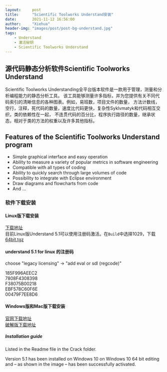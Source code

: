 ```yaml
---
layout:     post
title:      "Scientific Toolworks Understand安装"
date:       2021-11-12 16:56:00
author:     "Xiehua"
header-img: "images/post/post-bg-understand.jpg"
tags:
    - Understand
    - 激活秘钥
    - Scientific Toolworks Understand
---
```


## 源代码静态分析软件Scientific Toolworks Understand  

Scientific Toolworks Understanding全平台版本软件是一款用于管理，测量和分析编程能力的静态分析工具。
该工具能够测量许多指标，并为您提供有关不同代码索引的清晰信息的各种图表。例如，易班数，项目文件的数量，
方法计数线，空行，注释，死代码的数量，速度比代码更快，复杂性Syklvmatyk和代码相互交织，类的依赖性在一起，
不连贯代码的百分比，程序执行路径的数量，继承状态，相对于类的方法的权重以及许多其他指标。

## Features of the Scientific Toolworks Understand program

- Simple graphical interface and easy operation  
- Ability to measure a variety of popular metrics in software engineering  
- Compatible with all types of coding
- Ability to quickly search through large volumes of code
- Possibility to integrate with Eclipse environment
- Draw diagrams and flowcharts from code
- And …

### 软件下载安装

#### Linux版下载安装

[下载地址](https://licensing.scitools.com/download-all)  
目前Linux版Understand 5.1可以使用注册码激活。在`Build`中选择1029，下载[64bit.tgz][1]

#### understand 5.1 for linux 的注册码  

choose "legacy licensing" -> "add eval or sdl (regcode)"  

185F996AEEC2  
7808F4308398  
F38075B00218  
EBF578C60F6E  
00479F7EE8D6  

#### Windows版和Mac版下载安装  

[官网下载地址](https://licensing.scitools.com/download)  
[破解版下载地址][2]

##### Installation guide  

Listed in the Readme file in the Crack folder.  

Version 5.1 has been installed on Windows 10 on Windows 10 64 bit editing and – as shown in the image – has been successfully activated.



[1]: https://s3.amazonaws.com/builds.scitools.com/all_builds/b1029/Understand/Understand-5.1.1029-Linux-64bit.tgz
[2]: https://downloadly.net/2020/04/495/03/scientific-toolworks-understand/13/?#/495-scientif-122122111712.html